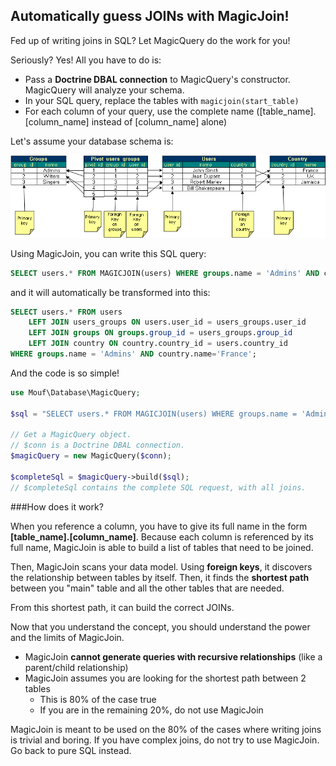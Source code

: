 Automatically guess JOINs with MagicJoin!
-----------------------------------------

Fed up of writing joins in SQL? Let MagicQuery do the work for you!

Seriously? Yes! All you have to do is:

- Pass a **Doctrine DBAL connection** to MagicQuery's constructor. MagicQuery will analyze your schema.
- In your SQL query, replace the tables with `magicjoin(start_table)`
- For each column of your query, use the complete name ([table_name].[column_name] instead of [column_name] alone)

Let's assume your database schema is:

![Sample database schema](images/schema1.png)

Using MagicJoin, you can write this SQL query:
 
```sql
SELECT users.* FROM MAGICJOIN(users) WHERE groups.name = 'Admins' AND country.name='France';
```

and it will automatically be transformed into this:

```sql
SELECT users.* FROM users 
	LEFT JOIN users_groups ON users.user_id = users_groups.user_id
 	LEFT JOIN groups ON groups.group_id = users_groups.group_id
 	LEFT JOIN country ON country.country_id = users.country_id
WHERE groups.name = 'Admins' AND country.name='France';
```

And the code is so simple!

```php
use Mouf\Database\MagicQuery;

$sql = "SELECT users.* FROM MAGICJOIN(users) WHERE groups.name = 'Admins' AND country.name='France'";

// Get a MagicQuery object.
// $conn is a Doctrine DBAL connection.
$magicQuery = new MagicQuery($conn);

$completeSql = $magicQuery->build($sql);
// $completeSql contains the complete SQL request, with all joins.
```

###How does it work?

When you reference a column, you have to give its full name in the form **[table_name].[column_name]**.
Because each column is referenced by its full name, MagicJoin is able to build a list of tables that
need to be joined.

Then, MagicJoin scans your data model. Using **foreign keys**, it discovers the relationship between
tables by itself. Then, it finds the **shortest path** between you "main" table and all the other tables that are
needed.

From this shortest path, it can build the correct JOINs.

Now that you understand the concept, you should understand the power and the limits of MagicJoin.

- MagicJoin **cannot generate queries with recursive relationships** (like a parent/child relationship)
- MagicJoin assumes you are looking for the shortest path between 2 tables
    - This is 80% of the case true
    - If you are in the remaining 20%, do not use MagicJoin
    
<div class="alert alert-warning">MagicJoin is meant to be used on the 80% of the cases where writing joins is trivial
and boring. If you have complex joins, do not try to use MagicJoin. Go back to pure SQL instead.</div>
